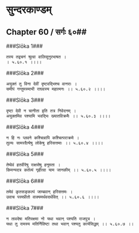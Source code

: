 सुन्दरकाण्डम्
===============================


## Chapter 60  / सर्गः ६०##


###Slōka 1###


    तस्य तद्वचनं श्रुत्वा वालिसूनुरभाषत ।
    । ५.६०.१ ।।।।


###Slōka 2###


    अयुक्तं तु विना देवीं दृष्टवद्भिश्च वानराः ।
    समीपं गन्तुमस्माभी राघवस्य महात्मनः ।। ५.६०.२ ।।।।


###Slōka 3###


    दृष्टा देवी न चानीता इति तत्र निवेदनम् ।
    अयुक्तमिव पश्यामि भवद्भिः ख्यातविक्रमैः ।। ५.६०.३ ।।।।


###Slōka 4###


    न हि नः प्लवने कश्चिन्नापि कश्चित्पराक्रमे ।
    तुल्यः सामरदैत्येषु लोकेषु हरिसत्तमाः ।। ५.६०.४ ।।।।


###Slōka 5###


    तेष्वेवं हतवीरेषु राक्षसेषु हनूमता ।
    किमन्यदत्र कर्तव्यं गृहीत्वा याम जानकीम् ।। ५.६०.५ ।।।।


###Slōka 6###


    तमेवं कृतसङ्कल्पं जाम्बवान् हरिसत्तमः ।
    उवाच परमप्रीतो वाक्यमर्थवदर्थवित् ।। ५.६०.६ ।।।।


###Slōka 7###


    न तावदेषा मतिरक्षमा नो यथा भवान् पश्यति राजपुत्र ।
    यथा तु रामस्य मतिर्निविष्टा तथा भवान् पश्यतु कार्यसिद्धम् ।। ५.६०.७ ।।


